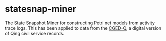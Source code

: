 # statesnap-miner

The State Snapshot Miner for constructing Petri net models from activity trace logs. This has been applied to data from the [CGED-Q](https://camerondcampbell.blog/resources-for-users-of-the-cged-q-jinshenlu-public-release/), a digital version of Qing civil service records.

